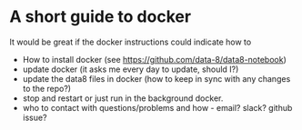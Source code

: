 # A short guide to docker

It would be great if the docker instructions could indicate how to
- How to install docker (see https://github.com/data-8/data8-notebook)
- update docker (it asks me every day to update, should I?)
- update the data8 files in docker (how to keep in sync with any changes to the repo?)
- stop and restart or just run in the background docker.
- who to contact with questions/problems and how - email? slack? github issue?